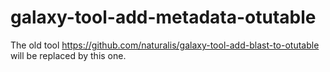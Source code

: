 # galaxy-tool-add-metadata-otutable
The old tool https://github.com/naturalis/galaxy-tool-add-blast-to-otutable will be replaced by this one.

